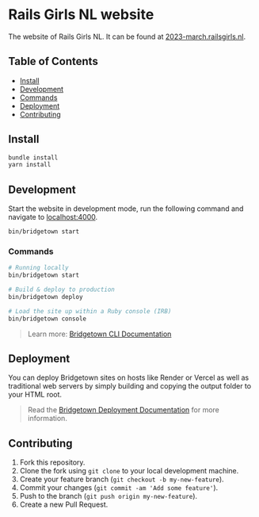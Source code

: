 # Rails Girls NL website

The website of Rails Girls NL. It can be found at [2023-march.railsgirls.nl](https://2023-march.railsgirls.nl).

## Table of Contents

- [Install](#install)
- [Development](#development)
- [Commands](#commands)
- [Deployment](#deployment)
- [Contributing](#contributing)

## Install

```sh
bundle install
yarn install
```

## Development

Start the website in development mode, run the following command and navigate to [localhost:4000](https://localhost:4000/).

```
bin/bridgetown start
```

### Commands

```sh
# Running locally
bin/bridgetown start

# Build & deploy to production
bin/bridgetown deploy

# Load the site up within a Ruby console (IRB)
bin/bridgetown console
```

> Learn more: [Bridgetown CLI Documentation](https://www.bridgetownrb.com/docs/command-line-usage)

## Deployment

You can deploy Bridgetown sites on hosts like Render or Vercel as well as traditional web servers by simply building and copying the output folder to your HTML root.

> Read the [Bridgetown Deployment Documentation](https://www.bridgetownrb.com/docs/deployment) for more information.

## Contributing

1. Fork this repository.
2. Clone the fork using `git clone` to your local development machine.
3. Create your feature branch (`git checkout -b my-new-feature`).
4. Commit your changes (`git commit -am 'Add some feature'`).
5. Push to the branch (`git push origin my-new-feature`).
6. Create a new Pull Request.
